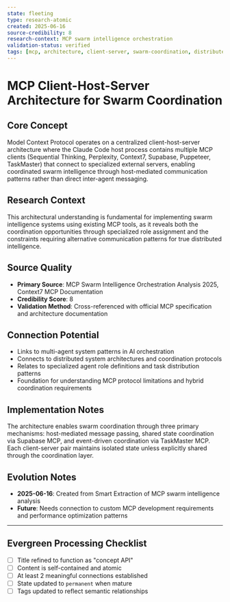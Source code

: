 ```yaml
---
state: fleeting
type: research-atomic
created: 2025-06-16
source-credibility: 8
research-context: MCP swarm intelligence orchestration
validation-status: verified
tags: [mcp, architecture, client-server, swarm-coordination, distributed-systems]
---
```


# MCP Client-Host-Server Architecture for Swarm Coordination

## Core Concept

Model Context Protocol operates on a centralized client-host-server architecture where the Claude Code host process contains multiple MCP clients (Sequential Thinking, Perplexity, Context7, Supabase, Puppeteer, TaskMaster) that connect to specialized external servers, enabling coordinated swarm intelligence through host-mediated communication patterns rather than direct inter-agent messaging.

## Research Context

This architectural understanding is fundamental for implementing swarm intelligence systems using existing MCP tools, as it reveals both the coordination opportunities through specialized role assignment and the constraints requiring alternative communication patterns for true distributed intelligence.

## Source Quality

- **Primary Source**: MCP Swarm Intelligence Orchestration Analysis 2025, Context7 MCP Documentation
- **Credibility Score**: 8
- **Validation Method**: Cross-referenced with official MCP specification and architecture documentation

## Connection Potential

- Links to multi-agent system patterns in AI orchestration
- Connects to distributed system architectures and coordination protocols
- Relates to specialized agent role definitions and task distribution patterns
- Foundation for understanding MCP protocol limitations and hybrid coordination requirements

## Implementation Notes

The architecture enables swarm coordination through three primary mechanisms: host-mediated message passing, shared state coordination via Supabase MCP, and event-driven coordination via TaskMaster MCP. Each client-server pair maintains isolated state unless explicitly shared through the coordination layer.

## Evolution Notes

- **2025-06-16**: Created from Smart Extraction of MCP swarm intelligence analysis
- **Future**: Needs connection to custom MCP development requirements and performance optimization patterns

---

## Evergreen Processing Checklist

- [ ] Title refined to function as "concept API"
- [ ] Content is self-contained and atomic
- [ ] At least 2 meaningful connections established  
- [ ] State updated to `permanent` when mature
- [ ] Tags updated to reflect semantic relationships